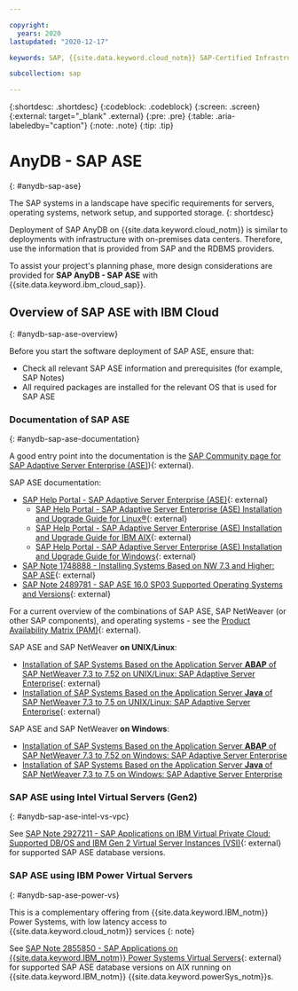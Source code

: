 ```yaml
---

copyright:
  years: 2020
lastupdated: "2020-12-17"

keywords: SAP, {{site.data.keyword.cloud_notm}} SAP-Certified Infrastructure, {{site.data.keyword.ibm_cloud_sap}}, SAP Workloads

subcollection: sap

---
```


{:shortdesc: .shortdesc}
{:codeblock: .codeblock}
{:screen: .screen}
{:external: target="_blank" .external}
{:pre: .pre}
{:table: .aria-labeledby="caption"}
{:note: .note}
{:tip: .tip}

# AnyDB - SAP ASE
{: #anydb-sap-ase}

The SAP systems in a landscape have specific requirements for servers, operating systems, network setup, and supported storage.
{: shortdesc}

Deployment of SAP AnyDB on {{site.data.keyword.cloud_notm}} is similar to deployments with infrastructure with on-premises data centers. Therefore, use the information that is provided from SAP and the RDBMS providers.

To assist your project's planning phase, more design considerations are provided for **SAP AnyDB - SAP ASE** with {{site.data.keyword.ibm_cloud_sap}}.

## Overview of SAP ASE with IBM Cloud
{: #anydb-sap-ase-overview}

Before you start the software deployment of SAP ASE, ensure that:
- Check all relevant SAP ASE information and prerequisites (for example, SAP Notes)
- All required packages are installed for the relevant OS that is used for SAP ASE

### Documentation of SAP ASE
{: #anydb-sap-ase-documentation}

A good entry point into the documentation is the [SAP Community page for SAP Adaptive Server Enterprise (ASE)](https://community.sap.com/topics/applications-on-ase)){: external}.

SAP ASE documentation:
- [SAP Help Portal - SAP Adaptive Server Enterprise (ASE)](https://help.sap.com/viewer/product/SAP_ASE/latest/en-US){: external}
  - [SAP Help Portal - SAP Adaptive Server Enterprise (ASE) Installation and Upgrade Guide for Linux&reg;](https://help.sap.com/viewer/23c3bb4a29be443ea887fa10871a30f8/latest/en-US){: external}
  - [SAP Help Portal - SAP Adaptive Server Enterprise (ASE) Installation and Upgrade Guide for IBM AIX](https://help.sap.com/viewer/07e2d10774874e3bb4d991ef08d678e8/latest/en-US){: external}
  - [SAP Help Portal - SAP Adaptive Server Enterprise (ASE) Installation and Upgrade Guide for Windows](https://help.sap.com/viewer/36031975851a4f82b1022a9df877280b/latest/en-US){: external}
- [SAP Note 1748888 - Installing Systems Based on NW 7.3 and Higher: SAP ASE](https://launchpad.support.sap.com/#/notes/1748888){: external}
- [SAP Note 2489781 - SAP ASE 16.0 SP03 Supported Operating Systems and Versions](https://launchpad.support.sap.com/#/notes/2489781){: external}

For a current overview of the combinations of SAP ASE, SAP NetWeaver (or other SAP components), and operating systems - see the [Product Availability Matrix (PAM)](http://support.sap.com/pam){: external}.


SAP ASE and SAP NetWeaver **on UNIX/Linux**:
- [Installation of SAP Systems Based on the Application Server **ABAP** of SAP NetWeaver 7.3 to 7.52 on UNIX/Linux: SAP Adaptive Server Enterprise](https://help.sap.com/viewer/e345db692e3c43928199d701df58c0d8/CURRENT_VERSION/en-US){: external}
- [Installation of SAP Systems Based on the Application Server **Java** of SAP NetWeaver 7.3 to 7.5 on UNIX/Linux: SAP Adaptive Server Enterprise](https://help.sap.com/viewer/01f04921ac57452983980fe83a3ce10d/CURRENT_VERSION/en-US){: external}

SAP ASE and SAP NetWeaver **on Windows**:
- [Installation of SAP Systems Based on the Application Server **ABAP** of SAP NetWeaver 7.3 to 7.52 on Windows: SAP Adaptive Server Enterprise](https://help.sap.com/viewer/b0c437ae5d1a4c70847bb55973923352/CURRENT_VERSION/en-US)
- [Installation of SAP Systems Based on the Application Server **Java** of SAP NetWeaver 7.3 to 7.5 on Windows: SAP Adaptive Server Enterprise](https://help.sap.com/viewer/2b04bc65d45544bb8ba67c258d4fb2e2/CURRENT_VERSION/en-US)


### SAP ASE using Intel Virtual Servers (Gen2)
{: #anydb-sap-ase-intel-vs-vpc}

See [SAP Note 2927211 - SAP Applications on IBM Virtual Private Cloud: Supported DB/OS and IBM Gen 2 Virtual Server Instances (VSI)](https://launchpad.support.sap.com/#/notes/2927211){: external} for supported SAP ASE database versions.


### SAP ASE using IBM Power Virtual Servers
{: #anydb-sap-ase-power-vs}

This is a complementary offering from {{site.data.keyword.IBM_notm}} Power Systems, with low latency access to {{site.data.keyword.cloud_notm}} services
{: note}

See [SAP Note 2855850 - SAP Applications on {{site.data.keyword.IBM_notm}} Power Systems Virtual Servers](https://launchpad.support.sap.com/#/notes/2855850){: external} for supported SAP ASE database versions on AIX running on {{site.data.keyword.IBM_notm}} {{site.data.keyword.powerSys_notm}}s.
